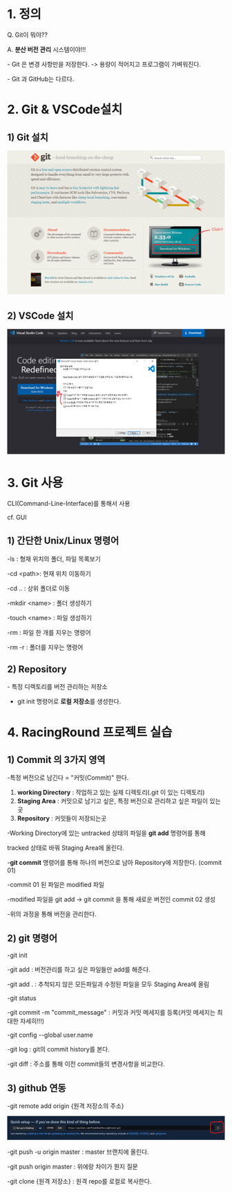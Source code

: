 # 1. 정의

Q. Git이 뭐야??

A. **분산 버전 관리** 시스템이야!!!

\- Git 은 변경 사항만을 저장한다. -> 용량이 적어지고 프로그램이 가벼워진다.

\- Git 과 GitHub는 다르다.



# 2. Git & VSCode설치

## 1) Git 설치

![git 설치_1](Images/Git%20%EC%A0%95%EB%A6%AC/git%20%EC%84%A4%EC%B9%98_1.PNG)



## 2) VSCode 설치

![vscode 설치](Images/Git%20%EC%A0%95%EB%A6%AC/vscode%20%EC%84%A4%EC%B9%98.PNG)

# 3. Git 사용

CLI(Command-Line-Interface)를 통해서 사용

cf. GUI

## 1) 간단한 Unix/Linux 명령어

-ls : 형재 위치의 폴더, 파일 목록보기

-cd \<path>: 현재 위치 이동하기

-cd .. : 상위 폴더로 이동

-mkdir \<name> : 폴더 생성하기

-touch \<name> : 파일 생성하기

-rm : 파일 한 개를 지우는 명령어

-rm -r : 폴더를 지우는 명령어



## 2) Repository

\- 특정 디렉토리를 버전 관리하는 저장소

- git init 명령어로 **로컬 저장소**를 생성한다.



# 4. RacingRound 프로젝트 실습

## 1) Commit 의 3가지 영역



-특정 버전으로 남긴다 = "커밋(Commit)" 한다.

1. **working Directory** : 작업하고 있는 실제 디렉토리(.git 이 있는 디렉토리)
2. **Staging Area** : 커밋으로 남기고 싶은, 특정 버전으로 관리하고 싶은 파일이 있는곳
3. **Repository** : 커밋들이 저장되는곳



-Working Directory에 있는 untracked 상태의 파일을 **git add** 명령어를 통해 

 tracked 상태로 바꿔 Staging Area에 올린다.

-**git commit** 명령어를 통해 하나의 버전으로 남아 Repository에 저장한다. (commit 01)

-commit 01 된 파일은 modified 파일

-modified 파일을 git add -> git commit 을 통해 새로운 버전인 commit 02 생성

-위의 과정을 통해 버전을 관리한다.



## 2) git 명령어

-git init

-git add : 버전관리를 하고 싶은 파일들만 add를 해준다.

-git add . : 추척되지 않은 모든파일과 수정된 파일을 모두 Staging Area에 올림

-git status

-git commit -m "commit_message" : 커밋과 커밋 메세지를 등록(커밋 메세지는 최대한 자세히!!!)

-git config --global user.name

-git log : git의 commit history를 본다.

-git diff : 주소를 통해 이전 commit들의 변경사항을 비교한다.



## 3) github 연동

-git remote add origin {원격 저장소의 주소} 

![git 원격 저장소 주소](Images/Git%20%EC%A0%95%EB%A6%AC/git%20%EC%9B%90%EA%B2%A9%20%EC%A0%80%EC%9E%A5%EC%86%8C%20%EC%A3%BC%EC%86%8C.png)

-git push -u origin master : master 브랜치에 올린다.

-git push origin master : 위에랑 차이가 뭔지 질문

-git clone {원격 저장소} : 원격 repo를 로컬로 복사한다.



